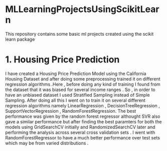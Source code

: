 # MLLearningProjectsUsingScikitLearn
This repository contains some basic ml projects created using the scikit learn package 


# 1. Housing Price Prediction
I have created a Housing Price Prediction Model using the California Housing Dataset and after doing some preprocessing trained it on different regression
algorithms .Here , before doing any kind of training I found from the dataset that it was biased for several income ranges . So , in order to have an 
unbiased dataset I used Stratified Sampling instead of Simple Sampling. After doing all this I went on to train it on several different regression 
algorithms namely LinearRegression , DecisionTreeRegression , SupportVectorRegression , RandomForestRegression.
The best performance was given by the random forest regressor althought SVR also gave a similar performance but after finding the 
best paramters for both the models using GridSearchCV initially and RandomizedSearchCV later and performing the analysis across several cross validation sets .
I went with RandomForestRegressor to have a much better performance over test sets which may be from varied distributions . 
